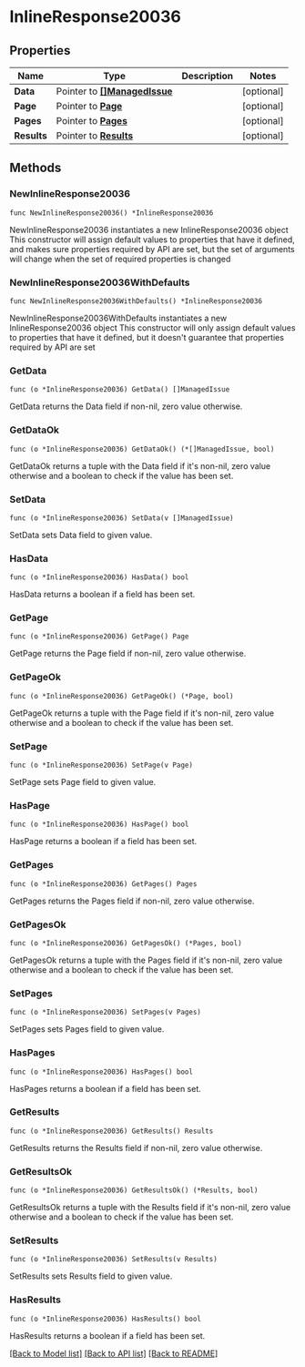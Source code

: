# InlineResponse20036

## Properties

Name | Type | Description | Notes
------------ | ------------- | ------------- | -------------
**Data** | Pointer to [**[]ManagedIssue**](ManagedIssue.md) |  | [optional] 
**Page** | Pointer to [**Page**](Page.md) |  | [optional] 
**Pages** | Pointer to [**Pages**](Pages.md) |  | [optional] 
**Results** | Pointer to [**Results**](Results.md) |  | [optional] 

## Methods

### NewInlineResponse20036

`func NewInlineResponse20036() *InlineResponse20036`

NewInlineResponse20036 instantiates a new InlineResponse20036 object
This constructor will assign default values to properties that have it defined,
and makes sure properties required by API are set, but the set of arguments
will change when the set of required properties is changed

### NewInlineResponse20036WithDefaults

`func NewInlineResponse20036WithDefaults() *InlineResponse20036`

NewInlineResponse20036WithDefaults instantiates a new InlineResponse20036 object
This constructor will only assign default values to properties that have it defined,
but it doesn't guarantee that properties required by API are set

### GetData

`func (o *InlineResponse20036) GetData() []ManagedIssue`

GetData returns the Data field if non-nil, zero value otherwise.

### GetDataOk

`func (o *InlineResponse20036) GetDataOk() (*[]ManagedIssue, bool)`

GetDataOk returns a tuple with the Data field if it's non-nil, zero value otherwise
and a boolean to check if the value has been set.

### SetData

`func (o *InlineResponse20036) SetData(v []ManagedIssue)`

SetData sets Data field to given value.

### HasData

`func (o *InlineResponse20036) HasData() bool`

HasData returns a boolean if a field has been set.

### GetPage

`func (o *InlineResponse20036) GetPage() Page`

GetPage returns the Page field if non-nil, zero value otherwise.

### GetPageOk

`func (o *InlineResponse20036) GetPageOk() (*Page, bool)`

GetPageOk returns a tuple with the Page field if it's non-nil, zero value otherwise
and a boolean to check if the value has been set.

### SetPage

`func (o *InlineResponse20036) SetPage(v Page)`

SetPage sets Page field to given value.

### HasPage

`func (o *InlineResponse20036) HasPage() bool`

HasPage returns a boolean if a field has been set.

### GetPages

`func (o *InlineResponse20036) GetPages() Pages`

GetPages returns the Pages field if non-nil, zero value otherwise.

### GetPagesOk

`func (o *InlineResponse20036) GetPagesOk() (*Pages, bool)`

GetPagesOk returns a tuple with the Pages field if it's non-nil, zero value otherwise
and a boolean to check if the value has been set.

### SetPages

`func (o *InlineResponse20036) SetPages(v Pages)`

SetPages sets Pages field to given value.

### HasPages

`func (o *InlineResponse20036) HasPages() bool`

HasPages returns a boolean if a field has been set.

### GetResults

`func (o *InlineResponse20036) GetResults() Results`

GetResults returns the Results field if non-nil, zero value otherwise.

### GetResultsOk

`func (o *InlineResponse20036) GetResultsOk() (*Results, bool)`

GetResultsOk returns a tuple with the Results field if it's non-nil, zero value otherwise
and a boolean to check if the value has been set.

### SetResults

`func (o *InlineResponse20036) SetResults(v Results)`

SetResults sets Results field to given value.

### HasResults

`func (o *InlineResponse20036) HasResults() bool`

HasResults returns a boolean if a field has been set.


[[Back to Model list]](../README.md#documentation-for-models) [[Back to API list]](../README.md#documentation-for-api-endpoints) [[Back to README]](../README.md)


